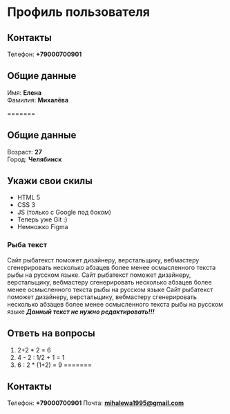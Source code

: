 # Профиль пользователя


## Контакты

Телефон: **+79000700901**

## Общие данные

Имя: **Елена**    
Фамилия: **Михалёва**

=======
## Общие данные

Возраст: **27**      
Город: **Челябинск**       

## Укажи свои скилы

- HTML 5    
- CSS 3    
- JS (только с Google под боком)        
- Теперь уже Git :) 
- Немножко Figma   


### Рыба текст
Сайт рыбатекст поможет дизайнеру, верстальщику, вебмастеру сгенерировать несколько абзацев более менее осмысленного текста рыбы на русском языке.
Сайт рыбатекст поможет дизайнеру, верстальщику, вебмастеру сгенерировать несколько абзацев более менее осмысленного текста рыбы на русском языке
Сайт рыбатекст поможет дизайнеру, верстальщику, вебмастеру сгенерировать несколько абзацев более менее осмысленного текста рыбы на русском языке
***Данный текст не нужно редактировать!!!***

## Ответь на вопросы

1. 2+2 * 2 = 6
2. 4 - 2 : 1/2 + 1 = 1
3. 6 : 2 * (1+2) = 9
=======
## Контакты

Телефон: **+79000700901**
Почта: **mihalewa1995@gmail.com**


